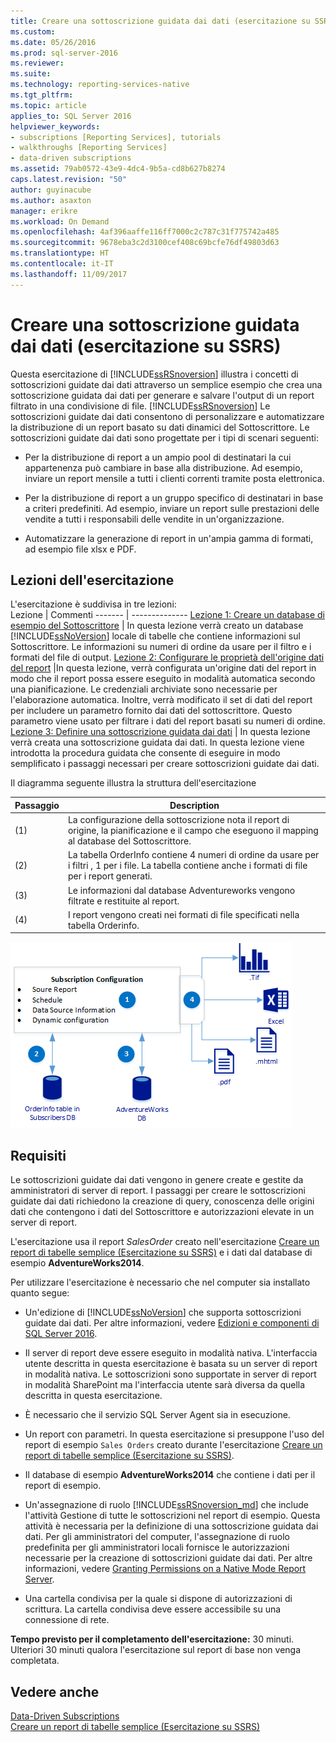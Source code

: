 ```yaml
---
title: Creare una sottoscrizione guidata dai dati (esercitazione su SSRS) | Microsoft Docs
ms.custom: 
ms.date: 05/26/2016
ms.prod: sql-server-2016
ms.reviewer: 
ms.suite: 
ms.technology: reporting-services-native
ms.tgt_pltfrm: 
ms.topic: article
applies_to: SQL Server 2016
helpviewer_keywords:
- subscriptions [Reporting Services], tutorials
- walkthroughs [Reporting Services]
- data-driven subscriptions
ms.assetid: 79ab0572-43e9-4dc4-9b5a-cd8b627b8274
caps.latest.revision: "50"
author: guyinacube
ms.author: asaxton
manager: erikre
ms.workload: On Demand
ms.openlocfilehash: 4af396aaffe116ff7000c2c787c31f775742a485
ms.sourcegitcommit: 9678eba3c2d3100cef408c69bcfe76df49803d63
ms.translationtype: HT
ms.contentlocale: it-IT
ms.lasthandoff: 11/09/2017
---
```

# <a name="create-a-data-driven-subscription-ssrs-tutorial"></a>Creare una sottoscrizione guidata dai dati (esercitazione su SSRS)
Questa esercitazione di [!INCLUDE[ssRSnoversion](../includes/ssrsnoversion-md.md)] illustra i concetti di sottoscrizioni guidate dai dati attraverso un semplice esempio che crea una sottoscrizione guidata dai dati per generare e salvare l'output di un report filtrato in una condivisione di file. 
[!INCLUDE[ssRSnoversion](../includes/ssrsnoversion-md.md)] Le sottoscrizioni guidate dai dati consentono di personalizzare e automatizzare la distribuzione di un report basato su dati dinamici del Sottoscrittore. Le sottoscrizioni guidate dai dati sono progettate per i tipi di scenari seguenti:  
  
-   Per la distribuzione di report a un ampio pool di destinatari la cui appartenenza può cambiare in base alla distribuzione. Ad esempio, inviare un report mensile a tutti i clienti correnti tramite posta elettronica.  
  
-   Per la distribuzione di report a un gruppo specifico di destinatari in base a criteri predefiniti. Ad esempio, inviare un report sulle prestazioni delle vendite a tutti i responsabili delle vendite in un'organizzazione.
+ Automatizzare la generazione di report in un'ampia gamma di formati, ad esempio file xlsx e PDF.  
  
## <a name="what-you-will-learn"></a>Lezioni dell'esercitazione  
 L'esercitazione è suddivisa in tre lezioni:  
 Lezione | Commenti
 ------- | --------------
 [Lezione 1: Creare un database di esempio del Sottoscrittore](../reporting-services/lesson-1-creating-a-sample-subscriber-database.md) | In questa lezione verrà creato un database [!INCLUDE[ssNoVersion](../includes/ssnoversion-md.md)] locale di tabelle che contiene informazioni sul Sottoscrittore. Le informazioni su numeri di ordine da usare per il filtro e i formati del file di output.
[Lezione 2: Configurare le proprietà dell'origine dati del report](../reporting-services/lesson-2-modifying-the-report-data-source-properties.md) |In questa lezione, verrà configurata un'origine dati del report in modo che il report possa essere eseguito in modalità automatica secondo una pianificazione. Le credenziali archiviate sono necessarie per l'elaborazione automatica. Inoltre, verrà modificato il set di dati del report per includere un parametro fornito dai dati del sottoscrittore. Questo parametro viene usato per filtrare i dati del report basati su numeri di ordine.
 [Lezione 3: Definire una sottoscrizione guidata dai dati](../reporting-services/lesson-3-defining-a-data-driven-subscription.md) | In questa lezione verrà creata una sottoscrizione guidata dai dati. In questa lezione viene introdotta la procedura guidata che consente di eseguire in modo semplificato i passaggi necessari per creare sottoscrizioni guidate dai dati.

 Il diagramma seguente illustra la struttura dell'esercitazione

Passaggio  |Description 
---------|---------
(1)     |  La configurazione della sottoscrizione nota il report di origine, la pianificazione e il campo che eseguono il mapping al database del Sottoscrittore.        
(2)     | La tabella OrderInfo contiene 4 numeri di ordine da usare per i filtri , 1 per i file. La tabella contiene anche i formati di file per i report generati.
(3)     | Le informazioni dal database Adventureworks vengono filtrate e restituite al report. 
(4)     | I report vengono creati nei formati di file specificati nella tabella Orderinfo.

 
 
   ![ssrs_tutorial_datadriven_flow](../reporting-services/media/ssrs-tutorial-datadriven-flow.png) 
  
## <a name="requirements"></a>Requisiti  
Le sottoscrizioni guidate dai dati vengono in genere create e gestite da amministratori di server di report. I passaggi per creare le sottoscrizioni guidate dai dati richiedono la creazione di query, conoscenza delle origini dati che contengono i dati del Sottoscrittore e autorizzazioni elevate in un server di report.  
  
L'esercitazione usa il report *SalesOrder* creato nell'esercitazione [Creare un report di tabelle semplice &#40;Esercitazione su SSRS&#41;](../reporting-services/create-a-basic-table-report-ssrs-tutorial.md) e i dati dal database di esempio **AdventureWorks2014**.  
  
Per utilizzare l'esercitazione è necessario che nel computer sia installato quanto segue:  
  
-   Un'edizione di [!INCLUDE[ssNoVersion](../includes/ssnoversion-md.md)] che supporta sottoscrizioni guidate dai dati. Per altre informazioni, vedere [Edizioni e componenti di SQL Server 2016](../sql-server/editions-and-components-of-sql-server-2016.md).  
  
-   Il server di report deve essere eseguito in modalità nativa. L'interfaccia utente descritta in questa esercitazione è basata su un server di report in modalità nativa. Le sottoscrizioni sono supportate in server di report in modalità SharePoint ma l'interfaccia utente sarà diversa da quella descritta in questa esercitazione.  
  
-   È necessario che il servizio SQL Server Agent sia in esecuzione.  
  
-   Un report con parametri. In questa esercitazione si presuppone l'uso del report di esempio `Sales Orders` creato durante l'esercitazione [Creare un report di tabelle semplice &#40;Esercitazione su SSRS&#41;](../reporting-services/create-a-basic-table-report-ssrs-tutorial.md).  
  
-   Il database di esempio **AdventureWorks2014** che contiene i dati per il report di esempio.  
  
-   Un'assegnazione di ruolo [!INCLUDE[ssRSnoversion_md](../includes/ssrsnoversion-md.md)] che include l'attività Gestione di tutte le sottoscrizioni nel report di esempio. Questa attività è necessaria per la definizione di una sottoscrizione guidata dai dati. Per gli amministratori del computer, l'assegnazione di ruolo predefinita per gli amministratori locali fornisce le autorizzazioni necessarie per la creazione di sottoscrizioni guidate dai dati. Per altre informazioni, vedere [Granting Permissions on a Native Mode Report Server](../reporting-services/security/granting-permissions-on-a-native-mode-report-server.md).  
  
-   Una cartella condivisa per la quale si dispone di autorizzazioni di scrittura. La cartella condivisa deve essere accessibile su una connessione di rete.  
  
**Tempo previsto per il completamento dell'esercitazione:** 30 minuti. Ulteriori 30 minuti qualora l'esercitazione sul report di base non venga completata.  
  
## <a name="see-also"></a>Vedere anche  
[Data-Driven Subscriptions](../reporting-services/subscriptions/data-driven-subscriptions.md)  
[Creare un report di tabelle semplice &#40;Esercitazione su SSRS&#41;](../reporting-services/create-a-basic-table-report-ssrs-tutorial.md)
 

